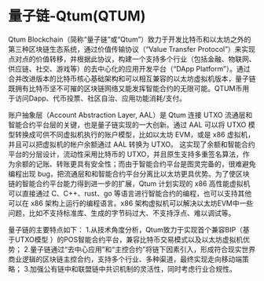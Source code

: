 # 

# 量子链-Qtum(QTUM)

Qtum Blockchain（简称“量子链”或“Qtum”）致力于开发比特币和以太坊之外的第三种区块链生态系统，通过价值传输协议（“Value Transfer Protocol”）来实现点对点的价值转移，并根据此协议，构建一个支持多个行业（包括金融、物联网、供应链、社交、游戏等）的去中心化的应用开发平台（“DApp Platform”）。通过合并改进版本的比特币核心基础架构和可以相互兼容的以太坊虚拟机版本，量子链既拥有比特币坚不可摧的区块链网络又能发挥智能合约的无限可能。QTUM币用于访问Dapp、代币投票、社区自治、应用功能消耗/支付。

账户抽象层（Account Abstraction Layer, AAL）是 Qtum 连接 UTXO 流通层和智能合约平台层的关键，也是量子链实现的一大创新。通过 AAL 可以将 UTXO 模型转换成可供不同虚拟机执行的账户模型，比如以太坊 EVM，或是 x86 虚拟机，并且可以把虚拟机的帐户余额通过 AAL 转换为 UTXO。
这实现了余额和智能合约平台的分层设计，流动性采用比特币的 UTXO，并且原生支持多重签名算法，作为余额的记账、转账更具有安全性；而由于智能合约平台是图灵完备的，很难避免编程出现 bug，把流通层和和智能合约平台分离比以太坊更具优势。为了使区块链的智能合约平台能力得到进一步的扩展，Qtum 计划实现的 x86 高性能虚拟机可以直接通过 C、C++、rust、go 等语言进行智能合约的编程，也可以支持其他可以在 x86 架构上运行的编程语言。x86 架构虚拟机可以解决以太坊EVM中一些问题，比如不支持标准库、生成的字节码过大、不支持浮点、难以调试等。

量子链的主要特点如下：
1.从技术角度分析，Qtum致力于实现首个兼容BIP（基于UTXO模型 ）的POS智能合约平台，兼容比特币交易模式以及以太坊虚拟机优势；
2.量子链通过“去中心应用”和“主控合约”将链下因素引入，形成符合现实世界商业逻辑的区块链主控合约，支持多个行业、多种渠道，最终实现走向移动端策略；
3.加强公有链中和联盟链中共识机制的灵活性，同时考虑行业合规性。


